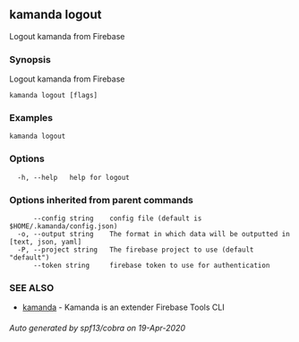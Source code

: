 ## kamanda logout

Logout kamanda from Firebase

### Synopsis

Logout kamanda from Firebase

```
kamanda logout [flags]
```

### Examples

```
kamanda logout
```

### Options

```
  -h, --help   help for logout
```

### Options inherited from parent commands

```
      --config string    config file (default is $HOME/.kamanda/config.json)
  -o, --output string    The format in which data will be outputted in [text, json, yaml]
  -P, --project string   The firebase project to use (default "default")
      --token string     firebase token to use for authentication
```

### SEE ALSO

* [kamanda](kamanda.md)	 - Kamanda is an extender Firebase Tools CLI

###### Auto generated by spf13/cobra on 19-Apr-2020
